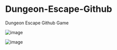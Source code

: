
# Dungeon-Escape-Github
 Dungeon Escape Github Game
 
 ![image](https://user-images.githubusercontent.com/62818241/201535161-03ef0b6c-cc18-43f4-906f-48a174062109.png)
 
 ![image](https://user-images.githubusercontent.com/62818241/201535277-f36e6baf-0305-48a2-9de6-63e25c54bec0.png)

